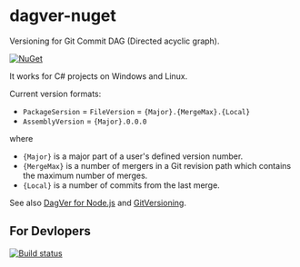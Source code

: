 # dagver-nuget

Versioning for Git Commit DAG (Directed acyclic graph).

[![NuGet](https://img.shields.io/nuget/v/Nuget.Core.svg)](https://www.nuget.org/packages/DagVer)

It works for C# projects on Windows and Linux.

Current version formats:

- `PackageSersion` = `FileVersion` = `{Major}.{MergeMax}.{Local}`
- `AssemblyVersion` = `{Major}.0.0.0`

where

- `{Major}` is a major part of a user's defined version number.
- `{MergeMax}` is a number of mergers in a Git revision path which contains the maximum number of merges.
- `{Local}` is a number of commits from the last merge.

See also [DagVer for Node.js](https://github.com/sergey-shandar/dagver) and [GitVersioning](https://github.com/AArnott/Nerdbank.GitVersioning).

## For Devlopers

[![Build status](https://ci.appveyor.com/api/projects/status/q4b0u1lsdj7xt1wt?svg=true)](https://ci.appveyor.com/project/sergey-shandar/dagver-nuget)
